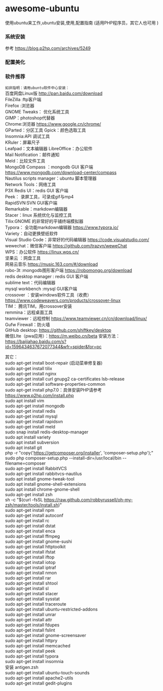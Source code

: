# awesome-ubuntu
使用ubuntu来工作,ubuntu安装,使用,配置指南 (适用PHP程序员，其它人也可用 )

###  系统安装
参考  https://blog.p2hp.com/archives/5249  
###  配置美化

###  软件推荐
`如非指明：请用ubuntu软件中心安装： `   
百度网盘Linux版   http://pan.baidu.com/download   
FileZilla :ftp客户端  
Firefox :浏览器  
GNOME Tweaks： 优化系统工具  
GIMP：photoshop代替器  
Chrome:浏览器  https://www.google.cn/chrome/  
GParted：分区工具
Gpick：颜色选取工具  
Insomnia:API 调试工具  
KRuler：屏幕尺子  
Leafpad：文本编辑器
LibreOffice：办公软件  
Mail Notification：邮件通知  
Meld：比较文件工具  
MongoDB Compass ：mongodb GUI 客户端  https://www.mongodb.com/download-center/compass  
Nautilus scripts manager：ubuntu 脚本管理器  
Network Tools：网络工具  
P3X Redis UI：redis GUI 客户端  
Peek： 录屏工具，可录成gif与mp4  
RapidSVN:SVN GUI客户端  
Remarkable：markdown编辑器  
Stacer：linux 系统优化与监控工具  
Tilix:GNOME 的非常好的平铺终端模拟器  
Typora：  全功能markdown编辑器  https://www.typora.io/  
Variety：自动更换壁纸软件  
Visual Studio Code：非常好的代码编辑器  https://code.visualstudio.com/  
wewechat：微信客户端   https://github.com/trazyn/weweChat  
WPS：办公软件  https://linux.wps.cn/  
坚果云 ：网盘工具  
网易云音乐 https://music.163.com/#/download  
robo-3t :mongodb图形客户端  https://robomongo.org/download  
redis desktop manager  : redis GUI 客户端  
sublime text：代码编辑器  
mysql workbench :mysql GUI客户端  
crossover ：安装windows软件工具（收费）  https://www.codeweavers.com/products/crossover-linux  
TIM： 腾讯TIM，用crossover安装  
remmina：远程桌面工具  
teamviewer：远程控制  https://www.teamviewer.cn/cn/download/linux/  
Gufw Firewall：防火墙  
GitHub desktop: https://github.com/shiftkey/desktop  
微信LIte（pwa应用）：https://m.weibo.cn/beta 安装方法：https://baijiahao.baidu.com/s?id=1596434637672077344&wfr=spider&for=pc   


其它：  
sudo apt-get install boot-repair  (启动菜单修复器)  
sudo apt-get install tilix  
sudo apt-get install nginx  
sudo apt-get install curl gnupg2 ca-certificates lsb-release  
sudo apt-get install software-properties-common  
sudo apt-get install php7.0：具体安装PHP请参考 https://www.p2hp.com/install.php    
sudo apt install vim  
sudo apt-get install mongodb  
sudo apt-get install redis  
sudo apt-get install mysql  
sudo apt-get install rapidsvn  
sudo apt-get install meld   
sudo snap install redis-desktop-manager  
sudo apt install variety  
sudo apt install subversion  
sudo apt install git  
php -r "copy('https://getcomposer.org/installer', 'composer-setup.php');"     
sudo php composer-setup.php --install-dir=/usr/local/bin --filename=composer  
sudo apt-get install RabbitVCS  
sudo apt-get install rabbitvcs-nautilus  
sudo apt install gnome-tweak-tool  
sudo apt install gnome-shell-extensions  
sudo apt install chrome-gnome-shell  
sudo apt-get install zsh  
sh -c "$(curl -fsSL https://raw.github.com/robbyrussell/oh-my-zsh/master/tools/install.sh)"  
sudo apt-get install npm  
sudo apt-get install autoconf  
sudo apt-get install rc  
sudo apt-get install dstat  
sudo apt-get install enca  
sudo apt-get install ffmpeg  
sudo apt-get install gnome-sushi  
sudo apt-get install httptoolkit  
sudo apt-get install ifstat  
sudo apt-get install iftop  
sudo apt-get install iotop  
sudo apt-get install iptraf  
sudo apt-get install nmon  
sudo apt-get install rar  
sudo apt-get install shtool  
sudo apt-get install sl  
sudo apt-get install stacer   
sudo apt-get install sysstat  
sudo apt-get install traceroute  
sudo apt-get install ubuntu-restricted-addons  
sudo apt-get install unrar  
sudo apt-get install attr  
sudo apt-get install fdupes  
sudo apt-get install fslint  
sudo apt-get install gnome-screensaver  
sudo apt-get install httpry  
sudo apt-get install memcached  
sudo apt-get install peek  
sudo apt-get install typora  
sudo apt-get install insomnia  
安装 antigen.zsh   
sudo apt-get install ubuntu-touch-sounds  
sudo apt-get install apache2-utils  
sudo apt-get install gedit-plugins   


